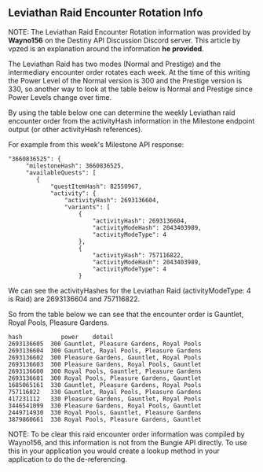 ## Leviathan Raid Encounter Rotation Info

NOTE:  The Leviathan Raid Encounter Rotation information was provided by **Wayno156** on the Destiny API Discussion Discord server.  This article by vpzed is an explanation around the information **he provided**.

The Leviathan Raid has two modes (Normal and Prestige) and the intermediary encounter order rotates each week.  At the time of this writing the Power Level of the Normal version is 300 and the Prestige version is 330, so another way to look at the table below is Normal and Prestige since Power Levels change over time.

By using the table below one can determine the weekly Leviathan raid encounter order from the activityHash information in the Milestone endpoint output (or other activityHash references).

For example from this week's Milestone API response:

    "3660836525": {
         "milestoneHash": 3660836525,
         "availableQuests": [
            {
                "questItemHash": 82550967,
                "activity": {
                    "activityHash": 2693136604,
                    "variants": [
                        {
                            "activityHash": 2693136604,
                            "activityModeHash": 2043403989,
                            "activityModeType": 4
                        },
                        {
                            "activityHash": 757116822,
                            "activityModeHash": 2043403989,
                            "activityModeType": 4
                        }

We can see the activityHashes for the Leviathan Raid (activityModeType: 4 is Raid) are 2693136604 and 757116822.

So from the table below we can see that the encounter order is Gauntlet, Royal Pools, Pleasure Gardens.


    hash	       power	detail
    2693136605	300	Gauntlet, Pleasure Gardens, Royal Pools
    2693136604	300	Gauntlet, Royal Pools, Pleasure Gardens
    2693136602	300	Pleasure Gardens, Gauntlet, Royal Pools
    2693136603	300	Pleasure Gardens, Royal Pools, Gauntlet
    2693136600	300	Royal Pools, Gauntlet, Pleasure Gardens
    2693136601	300	Royal Pools, Pleasure Gardens, Gauntlet
    1685065161	330	Gauntlet, Pleasure Gardens, Royal Pools
    757116822	330	Gauntlet, Royal Pools, Pleasure Gardens
    417231112	330	Pleasure Gardens, Gauntlet, Royal Pools
    3446541099	330	Pleasure Gardens, Royal Pools, Gauntlet
    2449714930	330	Royal Pools, Gauntlet, Pleasure Gardens
    3879860661	330	Royal Pools, Pleasure Gardens, Gauntlet


NOTE:  To be clear this raid encounter order information was compiled by Wayno156, and this information is not from the Bungie API directly.  To use this in your application you would create a lookup method in your application to do the de-referencing.
